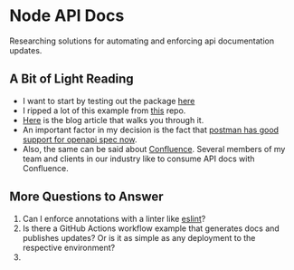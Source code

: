 # Node API Docs
Researching solutions for automating and enforcing api documentation updates.

## A Bit of Light Reading

- I want to start by testing out the package [here](https://www.npmjs.com/package/swagger-jsdoc)
- I ripped a lot of this example from [this](https://github.com/davibaltar/example-swagger-autogen) repo.
- [Here](https://medium.com/swlh/automatic-api-documentation-in-node-js-using-swagger-dd1ab3c78284) is the blog article that walks you through it.
- An important factor in my decision is the fact that [postman has good support for openapi spec now](https://blog.postman.com/open-api-3-0-documentation/).
- Also, the same can be said about [Confluence](https://marketplace.atlassian.com/apps/1215176/open-api-documentation-for-confluence?tab=support&hosting=cloud). Several members of my team and clients in our industry like to consume API docs with Confluence.

## More Questions to Answer
1. Can I enforce annotations with a linter like [eslint](https://eslint.org/)?
2. Is there a GitHub Actions workflow example that generates docs and publishes updates? Or is it as simple as any deployment to the respective environment?
3.  